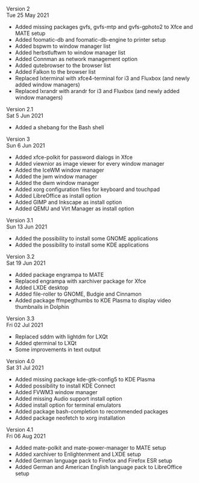 Version 2 <br>
Tue 25 May 2021

- Added missing packages gvfs, gvfs-mtp and gvfs-gphoto2 to Xfce and MATE setup
- Added foomatic-db and foomatic-db-engine to printer setup
- Added bspwm to window manager list
- Added herbstluftwm to window manager list
- Added Connman as network management option
- Added qutebrowser to the browser list
- Added Falkon to the browser list
- Replaced lxterminal with xfce4-terminal for i3 and Fluxbox (and newly added window managers)
- Replaced lxrandr with arandr for i3 and Fluxbox (and newly added window managers)

Version 2.1 <br>
Sat 5 Jun 2021

- Added a shebang for the Bash shell

Version 3 <br>
Sun 6 Jun 2021

- Added xfce-polkit for password dialogs in Xfce
- Added viewnior as image viewer for every window manager
- Added the IceWM window manager
- Added the jwm window manager
- Added the dwm window manager
- Added xorg configuration files for keyboard and touchpad
- Added LibreOffice as install option
- Added GIMP and Inkscape as install option
- Added QEMU and Virt Manager as install option

Version 3.1 <br>
Sun 13 Jun 2021

- Added the possibility to install some GNOME applications
- Added the possibility to install some KDE applications

Version 3.2 <br>
Sat 19 Jun 2021

- Added package engrampa to MATE
- Replaced engrampa with xarchiver package for Xfce
- Added LXDE desktop
- Added file-roller to GNOME, Budgie and Cinnamon
- Added package ffmpegthumbs to KDE Plasma to display video thumbnails in Dolphin

Version 3.3 <br>
Fri 02 Jul 2021

- Replaced sddm with lightdm for LXQt
- Added qterminal to LXQt
- Some improvements in text output

Version 4.0 <br>
Sat 31 Jul 2021

- Added missing package kde-gtk-config5 to KDE Plasma
- Added possibility to install KDE Connect
- Added FVWM3 window manager
- Added missing Audio support install option
- Added install option for terminal emulators
- Added package bash-completion to recommended packages
- Added package neofetch to xorg installation

Version 4.1 <br>
Fri 06 Aug 2021

- Added mate-polkit and mate-power-manager to MATE setup
- Added xarchiver to Enlightenment and LXDE setup
- Added German language pack to Firefox and Firefox ESR setup
- Added German and American English language pack to LibreOffice setup
